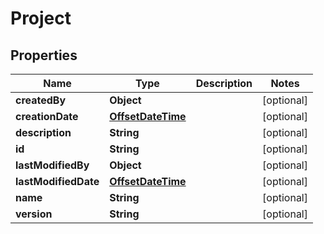 
# Project

## Properties
Name | Type | Description | Notes
------------ | ------------- | ------------- | -------------
**createdBy** | **Object** |  |  [optional]
**creationDate** | [**OffsetDateTime**](OffsetDateTime.md) |  |  [optional]
**description** | **String** |  |  [optional]
**id** | **String** |  |  [optional]
**lastModifiedBy** | **Object** |  |  [optional]
**lastModifiedDate** | [**OffsetDateTime**](OffsetDateTime.md) |  |  [optional]
**name** | **String** |  |  [optional]
**version** | **String** |  |  [optional]



